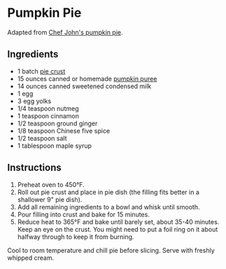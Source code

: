 # Pumpkin Pie

Adapted from [Chef John's pumpkin pie](http://foodwishes.blogspot.com/2012/11/best-pumpkin-pie-ever-come-for-pie-stay.html).

## Ingredients

- 1 batch [pie crust](pie-crust.md)
- 15 ounces canned or homemade [pumpkin puree](pumpkin-puree.md)
- 14 ounces canned sweetened condensed milk
- 1 egg
- 3 egg yolks
- 1/4 teaspoon nutmeg
- 1 teaspoon cinnamon
- 1/2 teaspoon ground ginger
- 1/8 teaspoon Chinese five spice
- 1/2 teaspoon salt
- 1 tablespoon maple syrup

## Instructions

1. Preheat oven to 450°F.
2. Roll out pie crust and place in pie dish (the filling fits better in a shallower 9" pie dish).
3. Add all remaining ingredients to a bowl and whisk until smooth.
4. Pour filling into crust and bake for 15 minutes.
5. Reduce heat to 365°F and bake until barely set, about 35-40 minutes. Keep an eye on the crust. You might need to put a foil ring on it about halfway through to keep it from burning.

Cool to room temperature and chill pie before slicing. Serve with freshly whipped cream.
